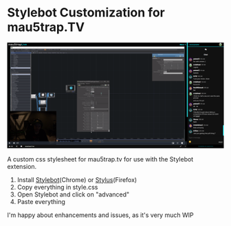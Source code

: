 # Stylebot Customization for mau5trap.TV

![](https://github.com/emerysteele/stylebot-customization-mau5trap.tv/blob/master/screenshot-after.png?raw=true)

A custom css stylesheet for mau5trap.tv for use with the Stylebot extension.

1. Install [Stylebot](https://chrome.google.com/webstore/detail/stylebot/oiaejidbmkiecgbjeifoejpgmdaleoha)\(Chrome\) or [Stylus](https://addons.mozilla.org/en-US/firefox/addon/styl-us)\(Firefox\)
2. Copy everything in style.css
3. Open Stylebot and click on "advanced"
4. Paste everything

I'm happy about enhancements and issues, as it's very much WIP
